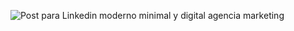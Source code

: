 ![Post para Linkedin moderno minimal y digital agencia marketing](https://user-images.githubusercontent.com/103800135/205658517-e4888cb4-1445-4d9a-862f-fb635ee95065.png)

<!--
**jlchnb/jlchnb** is a ✨ _special_ ✨ repository because its `README.md` (this file) appears on your GitHub profile.

Here are some ideas to get you started:

- 🔭 I’m currently working on ...
- 🌱 I’m currently learning ...
- 👯 I’m looking to collaborate on ...
- 🤔 I’m looking for help with ...
- 💬 Ask me about ...
- 📫 How to reach me: ...![Post para Linkedin moderno minimal y digital agencia marketing](https://user-images.githubusercontent.com/103800135/205658414-3dc2957f-6274-4bc1-96bb-911fae3bfc07.png)

- 😄 Pronouns: ...
- ⚡ Fun fact: ...
-->



